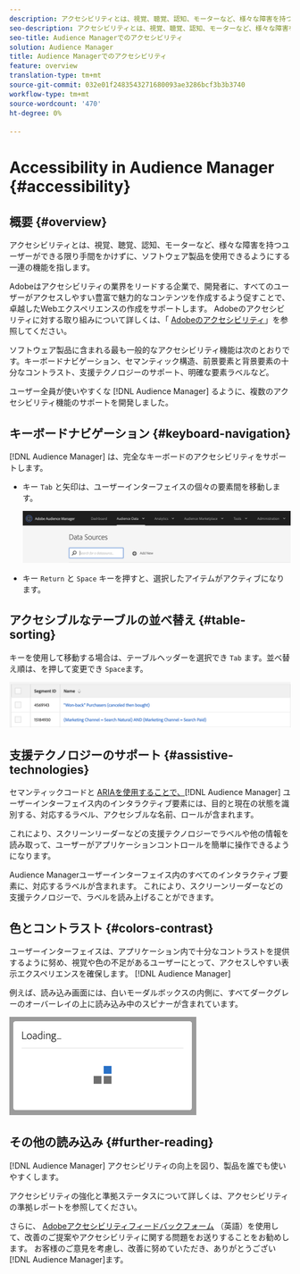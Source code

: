 ```yaml
---
description: アクセシビリティとは、視覚、聴覚、認知、モーターなど、様々な障害を持つユーザーができる限り手間をかけずに、ソフトウェア製品を使用できるようにする一連の機能を指します。
seo-description: アクセシビリティとは、視覚、聴覚、認知、モーターなど、様々な障害を持つユーザーができる限り手間をかけずに、ソフトウェア製品を使用できるようにする一連の機能を指します。
seo-title: Audience Managerでのアクセシビリティ
solution: Audience Manager
title: Audience Managerでのアクセシビリティ
feature: overview
translation-type: tm+mt
source-git-commit: 032e01f2483543271680093ae3286bcf3b3b3740
workflow-type: tm+mt
source-wordcount: '470'
ht-degree: 0%

---
```



# Accessibility in Audience Manager {#accessibility}

## 概要 {#overview}

アクセシビリティとは、視覚、聴覚、認知、モーターなど、様々な障害を持つユーザーができる限り手間をかけずに、ソフトウェア製品を使用できるようにする一連の機能を指します。

Adobeはアクセシビリティの業界をリードする企業で、開発者に、すべてのユーザーがアクセスしやすい豊富で魅力的なコンテンツを作成するよう促すことで、卓越したWebエクスペリエンスの作成をサポートします。 Adobeのアクセシビリティに対する取り組みについて詳しくは、「 [Adobeのアクセシビリティ](https://www.adobe.com/accessibility.html)」を参照してください。

ソフトウェア製品に含まれる最も一般的なアクセシビリティ機能は次のとおりです。キーボードナビゲーション、セマンティック構造、前景要素と背景要素の十分なコントラスト、支援テクノロジーのサポート、明確な要素ラベルなど。

ユーザー全員が使いやすくな [!DNL Audience Manager] るように、複数のアクセシビリティ機能のサポートを開発しました。

## キーボードナビゲーション {#keyboard-navigation}

[!DNL Audience Manager] は、完全なキーボードのアクセシビリティをサポートします。

* キー `Tab` と矢印は、ユーザーインターフェイスの個々の要素間を移動します。

   ![アクセシビリティハイライト](assets/accesibility-highlight.png)

* キー `Return` と `Space` キーを押すと、選択したアイテムがアクティブになります。

## アクセシブルなテーブルの並べ替え {#table-sorting}

キーを使用して移動する場合は、テーブルヘッダーを選択でき `Tab` ます。並べ替え順は、を押して変更でき `Space`ます。

![accessibility-table-headers](assets/accessibility-table-headers.png)

## 支援テクノロジーのサポート {#assistive-technologies}

セマンティックコードと [ARIAを使用することで、](https://www.w3.org/WAI/standards-guidelines/aria/)[!DNL Audience Manager] ユーザーインターフェイス内のインタラクティブ要素には、目的と現在の状態を識別する、対応するラベル、アクセシブルな名前、ロールが含まれます。

これにより、スクリーンリーダーなどの支援テクノロジーでラベルや他の情報を読み取って、ユーザーがアプリケーションコントロールを簡単に操作できるようになります。

Audience Managerユーザーインターフェイス内のすべてのインタラクティブ要素に、対応するラベルが含まれます。 これにより、スクリーンリーダーなどの支援テクノロジーで、ラベルを読み上げることができます。

## 色とコントラスト {#colors-contrast}

ユーザーインターフェイスは、アプリケーション内で十分なコントラストを提供するように努め、視覚や色の不足があるユーザーにとって、アクセスしやすい表示エクスペリエンスを確保します。 [!DNL Audience Manager]

例えば、読み込み画面には、白いモーダルボックスの内側に、すべてダークグレーのオーバーレイの上に読み込み中のスピナーが含まれています。

![アクセシビリティ読み込み](assets/accessibility-loading.png)

## その他の読み込み {#further-reading}

[!DNL Audience Manager] アクセシビリティの向上を図り、製品を誰でも使いやすくします。

アクセシビリティの強化と準拠ステータスについて詳しくは、アクセシビリティの準拠レポートを参照してください。

さらに、 [Adobeアクセシビリティフィードバックフォーム](https://www.adobe.com/accessibility/feedback.html) （英語）を使用して、改善のご提案やアクセシビリティに関する問題をお送りすることをお勧めします。 お客様のご意見を考慮し、改善に努めていただき、ありがとうござい [!DNL Audience Manager]ます。